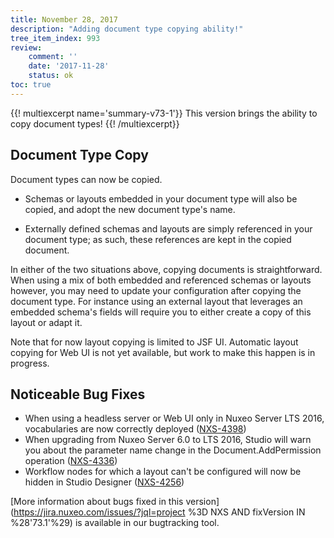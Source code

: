 ```yaml
---
title: November 28, 2017
description: "Adding document type copying ability!"
tree_item_index: 993
review:
    comment: ''
    date: '2017-11-28'
    status: ok
toc: true
---
```


{{! multiexcerpt name='summary-v73-1'}}
This version brings the ability to copy document types!
{{! /multiexcerpt}}

## Document Type Copy
Document types can now be copied.

- Schemas or layouts embedded in your document type will also be copied, and adopt the new document type's name.

- Externally defined schemas and layouts are simply referenced in your document type; as such, these references are kept in the copied document.

In either of the two situations above, copying documents is straightforward. When using a mix of both embedded and referenced schemas or layouts however, you may need to update your configuration after copying the document type. For instance using an external layout that leverages an embedded schema's fields will require you to either create a copy of this layout or adapt it.

Note that for now layout copying is limited to JSF UI. Automatic layout copying for Web UI is not yet available, but work to make this happen is in progress.

## Noticeable Bug Fixes

- When using a headless server or Web UI only in Nuxeo Server LTS 2016, vocabularies are now correctly deployed ([NXS-4398](https://jira.nuxeo.com/browse/NXS-4398))
- When upgrading from Nuxeo Server 6.0 to LTS 2016, Studio will warn you about the parameter name change in the Document.AddPermission operation ([NXS-4336](https://jira.nuxeo.com/browse/NXS-4336))
- Workflow nodes for which a layout can't be configured will now be hidden in Studio Designer ([NXS-4256](https://jira.nuxeo.com/browse/NXS-4256))

[More information about bugs fixed in this version](https://jira.nuxeo.com/issues/?jql=project %3D NXS AND fixVersion IN %28'73.1'%29) is available in our bugtracking tool.
